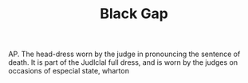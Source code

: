 ---
title: Black Gap
letter: B
permalink: "/definitions/black-gap.html"
body: AP. The head-dress worn by the judge in pronouncing the sentence of death. It
  is part of the Judlclal full dress, and is worn by the judges on occasions of especial
  state, wharton
published_at: '2018-07-07'
layout: post
---